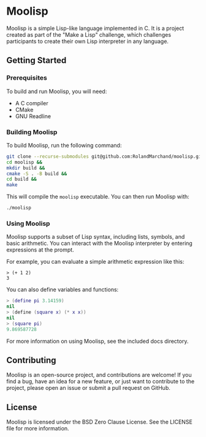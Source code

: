 # Moolisp

Moolisp is a simple Lisp-like language implemented in C. It is a project created as part of the "Make a Lisp" challenge, which challenges participants to create their own Lisp interpreter in any language.

## Getting Started
### Prerequisites

To build and run Moolisp, you will need:

* A C compiler
* CMake
* GNU Readline

### Building Moolisp

To build Moolisp, run the following command:

```bash
git clone --recurse-submodules git@github.com:RolandMarchand/moolisp.git &&
cd moolisp &&
mkdir build &&
cmake -S . -B build &&
cd build &&
make
```

This will compile the `moolisp` executable. You can then run Moolisp with:

```bash
./moolisp
```

### Using Moolisp

Moolisp supports a subset of Lisp syntax, including lists, symbols, and basic arithmetic. You can interact with the Moolisp interpreter by entering expressions at the prompt.

For example, you can evaluate a simple arithmetic expression like this:

```
> (+ 1 2)
3
```

You can also define variables and functions:

```lua
> (define pi 3.14159)
nil
> (define (square x) (* x x))
nil
> (square pi)
9.869587728
```

For more information on using Moolisp, see the included docs directory.

## Contributing

Moolisp is an open-source project, and contributions are welcome! If you find a bug, have an idea for a new feature, or just want to contribute to the project, please open an issue or submit a pull request on GitHub.

## License

Moolisp is licensed under the BSD Zero Clause License. See the LICENSE file for more information.
